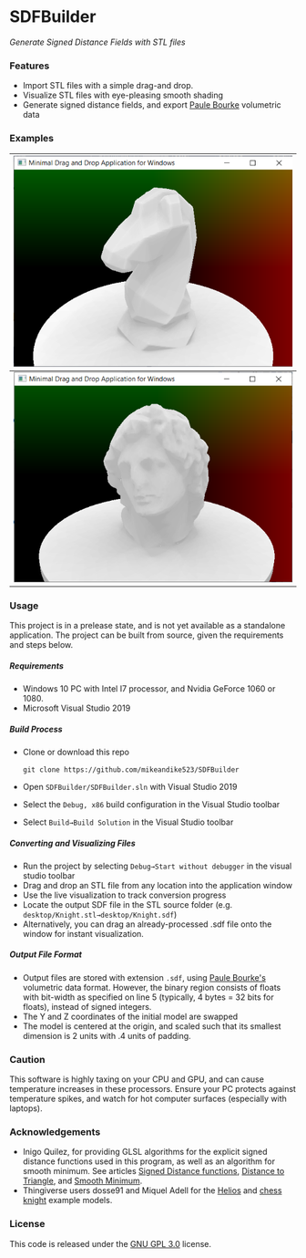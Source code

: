 # SDFBuilder

*Generate Signed Distance Fields with STL files*

### Features

- Import STL files with a simple drag-and drop.
- Visualize STL files with eye-pleasing smooth shading
- Generate signed distance fields, and export [Paule Bourke](http://paulbourke.net/dataformats/volumetric/#:~:text=Volume%20data%20format&text=A%20bit%20like%20the%20PPM,as%20having%20more%20header%20fields.) volumetric data

### Examples

| ![](https://github.com/mikeandike523/SDFBuilder/blob/main/ReadmeFiles/screenshot_knight.png?raw=true) |
| :----------------------------------------------------------: |
|            ![](https://github.com/mikeandike523/SDFBuilder/blob/main/ReadmeFiles/screenshot_helios.png?raw=true)            |

### Usage

This project is in a prelease state, and is not yet available as a standalone application. The project can be built from source, given the requirements and steps below.

##### Requirements

- Windows 10 PC with Intel I7 processor, and Nvidia GeForce 1060 or 1080.
- Microsoft Visual Studio 2019

##### Build Process

- Clone or download this repo

  ```
  git clone https://github.com/mikeandike523/SDFBuilder
  ```

- Open `SDFBuilder/SDFBuilder.sln` with Visual Studio 2019

- Select  the `Debug, x86` build configuration in the Visual Studio toolbar

- Select `Build→Build Solution` in the Visual Studio toolbar

##### Converting and Visualizing Files

- Run the project by selecting `Debug→Start without debugger` in the visual studio toolbar
- Drag and drop an STL file from any location into the application window
- Use the live visualization to track conversion progress
- Locate the output SDF file in the STL source folder (e.g. `desktop/Knight.stl→desktop/Knight.sdf`)
- Alternatively, you can drag an already-processed .sdf file onto the window for instant visualization.

##### Output File Format

- Output files are stored with extension `.sdf`, using [Paule Bourke's](http://paulbourke.net/dataformats/volumetric/#:~:text=Volume%20data%20format&text=A%20bit%20like%20the%20PPM,as%20having%20more%20header%20fields.) volumetric data format. However, the binary region consists of floats with bit-width as specified on line 5 (typically, 4 bytes = 32 bits for floats), instead of signed integers.
- The Y and Z coordinates of the initial model are swapped
- The model is centered at the origin, and scaled such that its smallest dimension is 2 units with .4 units of padding.

### Caution

This software is highly taxing on your CPU and GPU, and can cause temperature increases in these processors. Ensure your PC protects against temperature spikes, and watch for hot computer surfaces (especially with laptops).

### Acknowledgements

- Inigo Quilez, for providing GLSL algorithms for the explicit signed distance functions used in this program, as well as an algorithm for smooth minimum. See articles [Signed Distance functions](https://www.iquilezles.org/www/articles/distfunctions/distfunctions.htm), [Distance to Triangle](https://www.iquilezles.org/www/articles/triangledistance/triangledistance.htm), and [Smooth Minimum](https://www.iquilezles.org/www/articles/smin/smin.htm).
- Thingiverse users dosse91 and Miquel Adell for the [Helios](https://www.thingiverse.com/thing:2887298) and [chess knight](https://www.thingiverse.com/thing:3077961) example models.

### License

This code is released under the [GNU GPL 3.0](https://www.gnu.org/licenses/gpl-3.0.en.html) license. 





